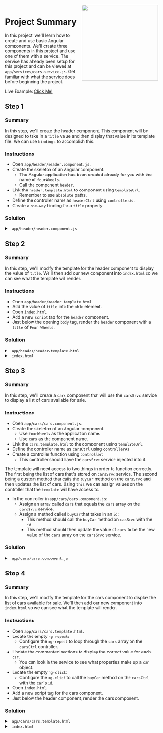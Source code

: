 <img src="https://devmounta.in/img/logowhiteblue.png" width="250" align="right">

# Project Summary

In this project, we'll learn how to create and use basic Angular components. We'll create three components in this project and use one of them with a service. The service has already been setup for this project and can be viewed at `app/services/cars.service.js`. Get familiar with what the service does before beginning the project. 

Live Example: <a href="https://devmountain.github.io/angular-3-mini/">Click Me!</a>

## Step 1

### Summary

In this step, we'll create the header component. This component will be designed to take in a `title` value and then display that value in its template file. We can use `bindings` to accomplish this.

### Instructions

* Open `app/header/header.component.js`.
* Create the skeleton of an Angular component.
  * The Angular application has been created already for you with the name of `fourWheels`.
  * Call the component `header`.
* Link the `header.template.html` to component using `templateUrl`.
  * Remember to use `absolute` paths.
* Define the controller name as `headerCtrl` using `controllerAs`.
* Create a `one-way` binding for a `title` property.

### Solution

<details>

<summary> <code> app/header/header.component.js </code> </summary>

```js
angular.module('fourWheels').component('header', {
  templateUrl: 'app/header/header.template.html',
  controllerAs: 'headerCtrl',
  bindings: {
    title: '<'
  }
});
```

</details>

## Step 2

### Summary

In this step, we'll modify the template for the header component to display the value of `title`. We'll then add our new component into `index.html` so we can see what the template will render.

### Instructions

* Open `app/header/header.template.html`.
* Add the value of `title` into the `<h1>` element.
* Open `index.html`.
* Add a new `script` tag for the `header` component.
* Just below the opening `body` tag, render the `header` component with a `title` of `Four Wheels`.

### Solution

<details>

<summary> <code> app/header/header.template.html </code> </summary>

```html
<div class="header__parent">
  <div class="header__child">
    <img class="header__wheel" src="assets/wheel.png" />
    <img class="header__wheel" src="assets/wheel.png" />

    <h1 class="alfa-slab-one">{{ headerCtrl.title }}</h1>
    
    <img class="header__wheel" src="assets/wheel.png" />
    <img class="header__wheel" src="assets/wheel.png" />
  </div>
</div>
```

</details>

<details>

<summary> <code> index.html </code> </summary>

```html
<!DOCTYPE html>
<html lang="en" ng-app="fourWheels">
  <head>
    <title>Four Wheels</title>
    
    <!-- META INFO -->
    <meta charset="UTF-8">
    <meta name="description" content="Four Wheels Car Store">
    <meta name="viewport" content="width=device-width, initial-scale=1.0">

    <!--RESET FILE -->
    <link rel="stylesheet" href="reset.css">

    <!--MAIN FILE-->
    <link rel="stylesheet" href="styles.css">

    <!-- Component Styles -->
    <link rel="stylesheet" href="app/header/header.css" />
    <link rel="stylesheet" href="app/cars/cars.css" />
    <link rel="stylesheet" href="app/footer/footer.css" />
  </head>

  <body>

    <header title="'Four Wheels'"></header>

    <!-- Including angular then our javascript files. ORDER MATTERS -->
    <script src="https://ajax.googleapis.com/ajax/libs/angularjs/1.6.6/angular.js"></script>
    <!--Our Custom Script Files-->
    <script src="app/app.js"></script>
    <script src="app/services/cars.service.js"></script>
    <!-- Component Files -->
    <script src="app/header/header.component.js"></script>
  </body>
</html>
```

</details>

## Step 3

### Summary

In this step, we'll create a `cars` component that will use the `carsSrvc` service to display a list of cars available for sale.

### Instructions

* Open `app/cars/cars.component.js`.
* Create the skeleton of an Angular component.
  * Use `fourWheels` as the application name.
  * Use `cars` as the component name.
* Link the `cars.template.html` to the component using `templateUrl`.
* Define the controller name as `carsCtrl` using `controllerAs`.
* Create a controller function using `controller`:
  * This controller should have the `carsSrvc` service injected into it.


The template will need access to two things in order to function correctly. The first being the list of cars that's stored on `carsSrvc` service. The second being a custom method that calls the `buyCar` method on the `carsSrvc` and then updates the list of cars. Using `this` we can assign values on the controller that the `template` will have access to.

* In the controller in `app/cars/cars.component.js`:
  * Assign an array called `cars` that equals the `cars` array on the `carsSrvc` service.
  * Assign a method called `buyCar` that takes in an `id`:
    * This method should call the `buyCar` method on `casSrvc` with the `id`.
    * This method should then update the value of `cars` to be the new value of the `cars` array on the `carsSrvc` service.

### Solution

<details>

<summary> <code> app/cars/cars.component.js </code> </summary>

```js
angular.module('fourWheels').component('cars', {
  templateUrl: 'app/cars/cars.template.html',
  controllerAs: 'carsCtrl',

  controller: function( carsSrvc ) {
    this.cars = carsSrvc.cars;

    this.buyCar = function( id ) {
      carsSrvc.buyCar( id );
      this.cars = carsSrvc.cars;
    };
  }
});
```

</details>

## Step 4

### Summary

In this step, we'll modify the template for the cars component to display the list of cars available for sale. We'll then add our new component into `index.html` so we can see what the template will render.

### Instructions

* Open `app/cars/cars.template.html`.
* Locate the empty `ng-repeat`:
  * Configure the `ng-repeat` to loop through the `cars` array on the `carsCtrl` controller.
* Update the commented sections to display the correct value for each `car`.
  * You can look in the service to see what properties make up a `car` object.
* Locate the empty `ng-click`:
  * Configure the `ng-click` to call the `buyCar` method on the `carsCtrl` with the `car`'s `id`.
* Open `index.html`.
* Add a new script tag for the cars component.
* Just below the header component, render the cars component.

### Solution

<details>

<summary> <code> app/cars/cars.template.html </code> </summary>

```html
<div class="cars__parent">
  <div class="cars__child">
    <h1 class="alfa-slab-one">Car Listings</h1>

    <div class="car__container" ng-repeat="car in carsCtrl.cars">
      <div class="car__container-left">

        <div class="car__attribute">
          <span class="car__attribute-header open-sans">Make:</span>
          <div class="car__attribute-value merri-sans">
            <!-- Car Make Here -->
            {{ car.make }}
          </div>
        </div>

        <br />

        <div class="car__attribute">
          <span class="car__attribute-header open-sans">Color:</span>
          <div class="car__attribute-value merri-sans">
            <!-- Car Color Here -->
            {{ car.color }}
          </div>
        </div>

      </div>

      <div class="car__container-middle">

        <div class="car__attribute">
          <span class="car__attribute-header open-sans">Model:</span>
          <div class="car__attribute-value merri-sans">
            <!-- Car Model Here -->
            {{ car.model }}
          </div>
        </div>

        <br />

        <div class="car__attribute">
          <span class="car__attribute-header open-sans mr">Year:</span>
          <div class="car__attribute-value merri-sans">
            <!-- Car Year Here -->
            {{ car.year }}
          </div>
        </div>
      </div>

      <div class="car__container-right">
        <button class="alfa-slab-one" ng-click="carsCtrl.buyCar( car.id )">BUY</button>
      </div>
    </div>

  </div>
</div>
```

</details>

<details>

<summary> <code> index.html </code> </summary>

```html
<!DOCTYPE html>
<html lang="en" ng-app="fourWheels">
  <head>
    <title>Four Wheels</title>
    
    <!-- META INFO -->
    <meta charset="UTF-8">
    <meta name="description" content="Four Wheels Car Store">
    <meta name="viewport" content="width=device-width, initial-scale=1.0">

    <!--RESET FILE -->
    <link rel="stylesheet" href="reset.css">

    <!--MAIN FILE-->
    <link rel="stylesheet" href="styles.css">

    <!-- Component Styles -->
    <link rel="stylesheet" href="app/header/header.css" />
    <link rel="stylesheet" href="app/cars/cars.css" />
    <link rel="stylesheet" href="app/footer/footer.css" />
  </head>

  <body>

    <header title="'Four Wheels'"></header>

    <cars></cars>

    <!-- Including angular then our javascript files. ORDER MATTERS -->
    <script src="https://ajax.googleapis.com/ajax/libs/angularjs/1.6.6/angular.js"></script>
    <!--Our Custom Script Files-->
    <script src="app/app.js"></script>
    <script src="app/services/cars.service.js"></script>
    <!-- Component Files -->
    <script src="app/header/header.component.js"></script>
    <script src="app/cars/cars.component.js"></script>
  </body>
</html>
```

</details>

